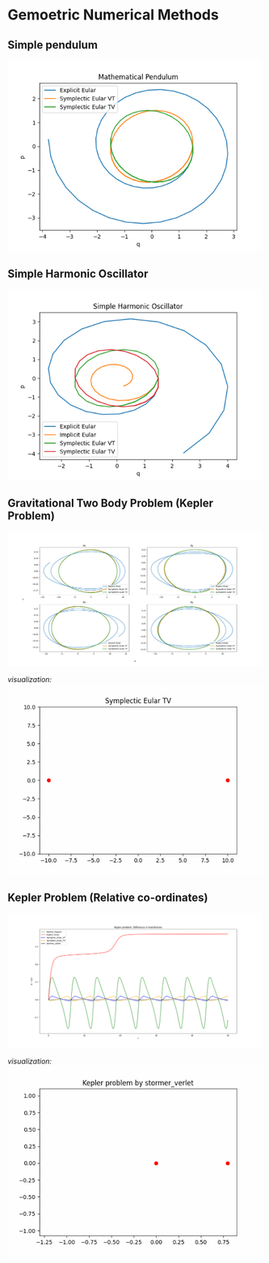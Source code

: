 # Gemoetric Numerical Methods

## Simple pendulum
![](/Basic_Implementations/Mathematical_Pendulum.png)

## Simple Harmonic Oscillator
![](/Basic_Implementations/Simple_Harmonic_Oscillator.png)

## Gravitational Two Body Problem (Kepler Problem)
![](/Basic_Implementations/Gravetational_Two_Body_Problem.png)

*visualization:*
![](/Basic_Implementations/two_body.gif)

## Kepler Problem (Relative co-ordinates)
![](/Basic_Implementations/Kepler_hamiltonion.png)

*visualization:*
![](/Basic_Implementations/Kepler.gif)
